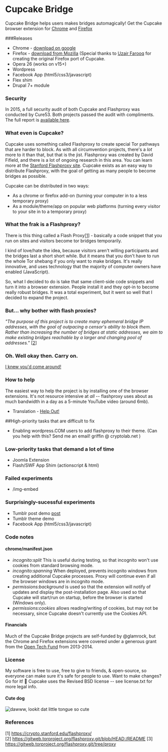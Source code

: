 Cupcake Bridge
===========

Cupcake Bridge helps users makes bridges automagically!
Get the Cupcake browser extension for [Chrome](https://chrome.google.com/webstore/detail/cupcake/dajjbehmbnbppjkcnpdkaniapgdppdnc) and [Firefox](https://addons.mozilla.org/en-us/firefox/addon/cupcakebridge/)

###Releases
* Chrome - [download on google](https://chrome.google.com/webstore/detail/cupcake/dajjbehmbnbppjkcnpdkaniapgdppdnc)
* Firefox - [download from Mozilla](https://addons.mozilla.org/en-us/firefox/addon/cupcakebridge/) (Special thanks to [Uzair Farooq](uzairfarooq11@gmail.com) for creating the original Firefox port of Cupcake.
* Opera 26 (works on v15+)
* Wordpress
* Facebook App (html5/css3/javascript)
* Flex shim
* Drupal 7+ module

### Security
In 2015, a full security audit of both Cupcake and Flashproxy was conducted by Cure53.  Both projects passed the audit with compliments.  The full report is [available here](https://github.com/glamrock/cupcake/blob/master/security/audit1.pdf).

### What even is Cupcake?
Cupcake uses something called Flashproxy to create special Tor pathways that are harder to block. As with all circumvention projects, there's a *lot* more to it than that, but that is the jist. Flashproxy was created by David Fifield, and there is a lot of ongoing research in this area.  You can learn more at the <a href="http://crypto.stanford.edu/flashproxy">Stanford Flashproxy site</a>.  Cupcake exists as an easy way to distribute Flashproxy, with the goal of getting as many people to become bridges as possible.

Cupcake can be distributed in two ways:
* As a chrome or firefox add-on (turning your computer in to a less temporary proxy)
* As a module/theme/app on popular web platforms (turning every visitor to your site in to a temporary proxy)

### What the frak is a Flashproxy?
There is this thing called a Flash Proxy[[1](https://crypto.stanford.edu/flashproxy/)] - basically a code snippet that you run on sites and visitors become tor bridges temporarily.

I kind of love/hate the idea, because visitors aren't willing participants and the bridges last a short short while. But it means that you don't have to run the whole Tor shebang if you only want to make bridges. It's really innovative, and uses technology that the majority of computer owners have enabled (JavaScript).

So, what I decided to do is take that same client-side code snippets and turn it into a browser extension. People install it and they opt-in to become really robust bridges. It was a total experiment, but it went so well that I decided to expand the project.

### But... why bother with flash proxies?
*"The purpose of this project is to create many ephemeral bridge IP
addresses, with the goal of outpacing a censor's ability to block them.
Rather than increasing the number of bridges at static addresses, we aim
to make existing bridges reachable by a larger and changing pool of
addresses."* [[2](https://gitweb.torproject.org/flashproxy.git/blob/HEAD:/README)]

### Oh. Well okay then. Carry on.
[I knew you'd come around!](https://www.youtube.com/watch?v=HrlSkcHQnwI)

### How to help
The easiest way to help the project is by installing one of the browser extensions.  It's not resource intensive at *all* -- flashproxy uses about as much bandwidth in a day as a 5-minute YouTube video (around 6mb).

* Translation - [Help Out!](https://www.transifex.com/projects/p/cupcake/)

##High-priority tasks that are difficult to fix
* Enabling wordpress.COM users to add flashproxy to their theme. (Can you help with this? Send me an email! griffin @ cryptolab.net )

### Low-priority tasks that demand a lot of time
* Joomla Extension
* Flash/SWF App Shim (actionscript & html)

### Failed experiments
* /img-embed

### Surprisingly-sucessful experiments
* Tumblr post demo [post](http://newhopegriffin.tumblr.com/post/47018950850/le-demo)
* Tumblr theme demo
* Facebook App (html5/css3/javascript)

### Code notes
#### chrome/manifest.json
- *incognito:split* This is useful during testing, so that incognito won't use cookies from standard browsing mode.  
- *incognito:spanning* When deployed, prevents incognito windows from creating additional Cupcake processes. Proxy will continue even if all the browser windows are in incognito mode.  
- *permissions:background* is used so that the extension will notify of updates and display the post-installation page. Also used so that Cupcake will start/run on startup, before the browser is started (Windows only).
- *permissions:cookies* allows reading/writing of cookies, but may not be necessary, since Cupcake doesn't currently use the Cookies API.  

#### Financials
Much of the Cupcake Bridge projects are self-funded by @glamrock, but the Chrome and Firefox extensions were covered under a generous grant from the [Open Tech Fund](https://www.opentech.fund/project/cupcake-bridge) from 2013-2014.

### License
My software is free to use, free to give to friends, & open-source, so everyone can make sure it's safe for people to use. Want to make changes? Go for it! :dog: Cupcake uses the Revised BSD license -- see license.txt for more legal info.

#### Cute dog
![dawww, lookit dat little tongue so cute](http://i.imgur.com/JYO9P6j.jpg)

### References
[1] https://crypto.stanford.edu/flashproxy/  
[2] https://gitweb.torproject.org/flashproxy.git/blob/HEAD:/README
[3] https://gitweb.torproject.org/flashproxy.git/tree/proxy
